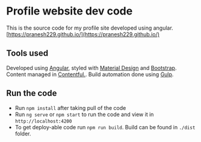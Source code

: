 # Profile website dev code
This is the source code for my profile site developed using angular. [https://pranesh229.github.io/](https://pranesh229.github.io/)
## Tools used 
Developed using [Angular](https://angular.io/), styled with [Material Design](https://material.angular.io/) and [Bootstrap](https://github.com/twbs/bootstrap-sass). Content managed in [Contentful.](https://pranesh229.github.io/www.contentful.com). Build automation done using [Gulp](https://www.npmjs.com/package/gulp).
## Run the code
 - Run `npm install` after taking pull of the code
 - Run `ng serve` or `npm start` to run the code and view it in `http://localhost:4200`
 - To get deploy-able code run `npm run build`. Build can be found in `./dist` folder.

